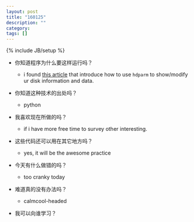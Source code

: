 ```yaml
---
layout: post
title: "160125"
description: ""
category: 
tags: []
---
```

{% include JB/setup %}

* 你知道程序为什么要这样运行吗？
  * i found [this article](http://www.linux-magazine.com/Online/Features/Tune-Your-Hard-Disk-with-hdparm) that introduce how to use `hdparm` to show/modify ur disk information and data.

* 你知道这种技术的出处吗？
  * python

* 我喜欢现在所做的吗？
  * if i have more free time to survey other interesting.

* 这些代码还可以用在其它地方吗？
  * yes, it will be the awesome practice

* 今天有什么做错的吗？
  * too cranky today

* 难道真的没有办法吗？
  * calmcool-headed 

* 我可以向谁学习？
 
